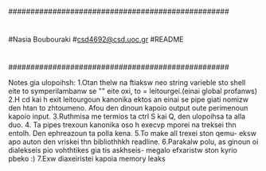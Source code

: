 ##################################################
#
#Nasia Boubouraki
#csd4692@csd.uoc.gr
#README
#
##################################################

Notes gia ulopoihsh:
1.Otan thelw na ftiaksw neo string varieble sto shell eite to symperilambanw se
"" eite oxi, to = leitourgei.(einai global profanws)
2.H cd kai h exit leitourgoun kanonika ektos an einai se pipe giati
nomizw den htan to zhtoumeno. Afou den dinoun kapoio output oute perimenoun
kapoio input.
3.Ruthmisa me termios ta ctrl S kai Q, den ulopoihsa ta alla duo. 
4. Ta pipes trexoun kanonika oso h execvp mporei na treksei thn entolh.
Den ephreazoun ta polla kena.
5.To make all trexei ston qemu- eksw apo auton den vriskei thn bibliothhkh
readline.
6.Parakalw polu, as ginoun oi dialekseis pio vohthtikes gia tis askhseis-
megalo efxaristw ston kyrio pbeko :)
7.Exw diaxeiristei kapoia memory leaks
